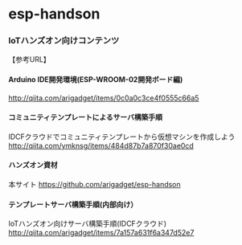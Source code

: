 # esp-handson

### IoTハンズオン向けコンテンツ ###


【参考URL】

#### Arduino IDE開発環境(ESP-WROOM-02開発ボード編)

http://qiita.com/arigadget/items/0c0a0c3ce4f0555c66a5

#### コミュニティテンプレートによるサーバ構築手順
IDCFクラウドでコミュニティテンプレートから仮想マシンを作成しよう
http://qiita.com/ymknsg/items/484d87b7a870f30ae0cd

#### ハンズオン資材
本サイト
https://github.com/arigadget/esp-handson

#### テンプレートサーバ構築手順(内部向け）
IoTハンズオン向けサーバ構築手順(IDCFクラウド)
http://qiita.com/arigadget/items/7a157a631f6a347d52e7

